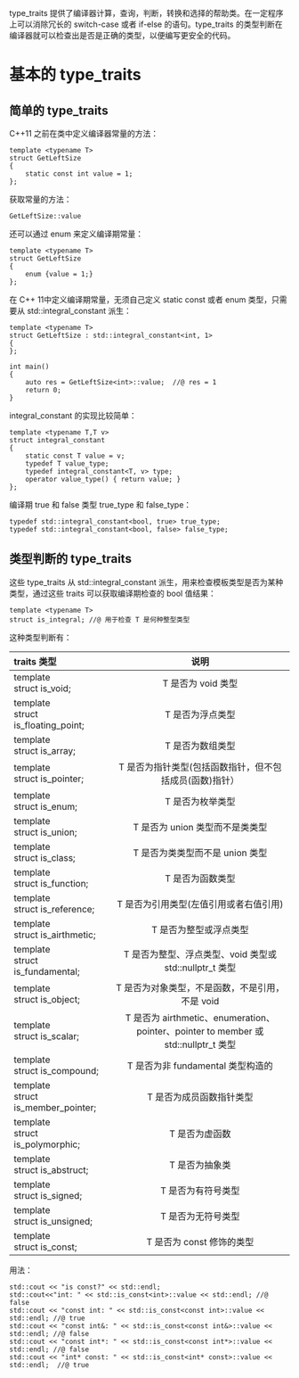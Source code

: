 type_traits 提供了编译器计算，查询，判断，转换和选择的帮助类。在一定程序上可以消除冗长的 switch-case 或者 if-else 的语句。type_traits  的类型判断在编译器就可以检查出是否是正确的类型，以便编写更安全的代码。

# 基本的 type_traits 

## 简单的 type_traits 

C++11 之前在类中定义编译器常量的方法：

```
template <typename T>
struct GetLeftSize
{
	static const int value = 1;
};
```

获取常量的方法：

```
GetLeftSize::value
```

还可以通过 enum 来定义编译期常量：

```
template <typename T>
struct GetLeftSize
{
	enum {value = 1;}
};
```

在 C++ 11中定义编译期常量，无须自己定义 static const 或者 enum  类型，只需要从 std::integral_constant 派生：

```
template <typename T>
struct GetLeftSize : std::integral_constant<int, 1>
{
};

int main()
{
	auto res = GetLeftSize<int>::value;  //@ res = 1
	return 0;
}
```

integral_constant 的实现比较简单：

```
template <typename T,T v>
struct integral_constant
{
	static const T value = v;
	typedef T value_type;
	typedef integral_constant<T, v> type;
	operator value_type() { return value; }
};
```

编译期 true 和 false 类型 true_type 和 false_type：

```
typedef std::integral_constant<bool, true> true_type;
typedef std::integral_constant<bool, false> false_type;
```

## 类型判断的 type_traits

这些 type_traits 从 std::integral_constant 派生，用来检查模板类型是否为某种类型，通过这些 traits 可以获取编译期检查的 bool 值结果：

```
template <typename T>
struct is_integral; //@ 用于检查 T 是何种整型类型
```
这种类型判断有：

| traits 类型                                         |                             说明                             |
| :-------------------------------------------------- | :----------------------------------------------------------: |
| template <typename T><br/>struct is_void;           |                      T 是否为 void 类型                      |
| template <typename T><br/>struct is_floating_point; |                       T 是否为浮点类型                       |
| template <typename T><br/>struct is_array;          |                       T 是否为数组类型                       |
| template <typename T><br/>struct is_pointer;        |   T 是否为指针类型(包括函数指针，但不包括成员(函数)指针）    |
| template <typename T><br/>struct is_enum;           |                       T 是否为枚举类型                       |
| template <typename T><br/>struct is_union;          |               T 是否为 union 类型而不是类类型                |
| template <typename T><br/>struct is_class;          |               T 是否为类类型而不是 union 类型                |
| template <typename T><br/>struct is_function;       |                       T 是否为函数类型                       |
| template <typename T><br/>struct is_reference;      |            T 是否为引用类型(左值引用或者右值引用)            |
| template <typename T><br/>struct is_airthmetic;     |                    T 是否为整型或浮点类型                    |
| template <typename T><br/>struct is_fundamental;    |   T 是否为整型、浮点类型、void 类型或 std::nullptr_t 类型    |
| template <typename T><br/>struct is_object;         |       T 是否为对象类型，不是函数，不是引用，不是 void        |
| template <typename T><br/>struct is_scalar;         | T 是否为 airthmetic、enumeration、pointer、pointer to member 或 std::nullptr_t 类型 |
| template <typename T><br/>struct is_compound;       |              T 是否为非 fundamental 类型构造的               |
| template <typename T><br/>struct is_member_pointer; |                   T 是否为成员函数指针类型                   |
| template <typename T><br/>struct is_polymorphic;    |                        T 是否为虚函数                        |
| template <typename T><br/>struct is_abstruct;       |                        T 是否为抽象类                        |
| template <typename T><br/>struct is_signed;         |                      T 是否为有符号类型                      |
| template <typename T><br/>struct is_unsigned;       |                      T 是否为无符号类型                      |
| template <typename T><br/>struct is_const;          |                  T 是否为 const 修饰的类型                   |

用法：

```
std::cout << "is const?" << std::endl;
std::cout<<"int: " << std::is_const<int>::value << std::endl; //@ false
std::cout << "const int: " << std::is_const<const int>::value << std::endl; //@ true
std::cout << "const int&: " << std::is_const<const int&>::value << std::endl; //@ false
std::cout << "const int*: " << std::is_const<const int*>::value << std::endl; //@ false
std::cout << "int* const: " << std::is_const<int* const>::value << std::endl;  //@ true
```










